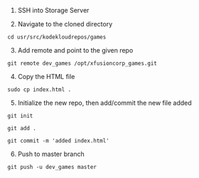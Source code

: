 1. SSH into Storage Server

2. Navigate to the cloned directory
```
cd usr/src/kodekloudrepos/games
```

3. Add remote and point to the given repo
```
git remote dev_games /opt/xfusioncorp_games.git
```

4. Copy the HTML file
```
sudo cp index.html .
```

5. Initialize the new repo, then add/commit the new file added
```
git init

git add .

git commit -m 'added index.html'
```

6. Push to master branch
```
git push -u dev_games master
```